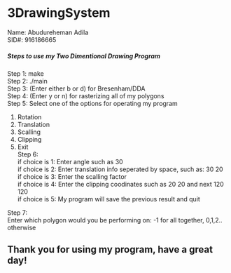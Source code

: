 # 3DrawingSystem
Name: Abudureheman Adila  
SID#: 916186665  
##### Steps to use my Two Dimentional Drawing Program  
Step 1: make  
Step 2: ./main  
Step 3: (Enter either b or d) for Bresenham/DDA  
Step 4: (Enter y or n) for rasterizing all of my polygons  
Step 5: Select one of the options for operating my program   
1. Rotation  
2. Translation  
3. Scalling  
4. Clipping  
5. Exit  
Step 6:  
if choice is 1: Enter angle such as 30  
if choice is 2: Enter translation info seperated by space, such as: 30 20  
if choice is 3: Enter the scalling factor  
if choice is 4: Enter the clipping coodinates such as 20 20 and next 120 120  
if choice is 5: My program will save the previous result and quit  

Step 7:  
Enter which polygon would you be performing on: -1 for all together, 0,1,2.. otherwise  

## Thank you for using my program, have a great day!

